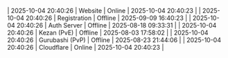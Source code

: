 | 2025-10-04 20:40:26 | Website | Online | 2025-10-04 20:40:23 |
| 2025-10-04 20:40:26 | Registration | Offline | 2025-09-09 16:40:23 |
| 2025-10-04 20:40:26 | Auth Server | Offline | 2025-08-18 09:33:31 |
| 2025-10-04 20:40:26 | Kezan (PvE) | Offline | 2025-08-03 17:58:02 |
| 2025-10-04 20:40:26 | Gurubashi (PvP) | Offline | 2025-08-23 21:44:06 |
| 2025-10-04 20:40:26 | Cloudflare | Online | 2025-10-04 20:40:23 |
